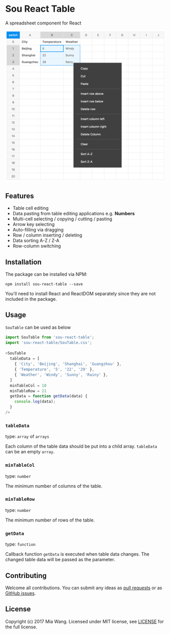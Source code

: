 
# Sou React Table

A spreadsheet component for React

![SouTable](./screenshot.png?raw=true "SouTable")

## Features

- Table cell editing
- Data pasting from table editing applications e.g. **Numbers**
- Multi-cell selecting / copying / cutting / pasting
- Arrow key selecting
- Auto-filling via dragging
- Row / column inserting / deleting
- Data sorting A-Z / Z-A
- Row-column switching


## Installation

The package can be installed via NPM:

```
npm install sou-react-table --save
```

You'll need to install React and ReactDOM separately since they are not included in the package.


## Usage

`SouTable` can be used as below

```js
import SouTable from 'sou-react-table';
import 'sou-react-table/SouTable.css';

<SouTable
  tableData = [
    { 'City', 'Beijing', 'Shanghai', 'Guangzhou' },
    { 'Temperature', '5', '22', '29' },
    { 'Weather', 'Windy', 'Sunny', 'Rainy' },
  ]
  minTableCol = 10
  minTableRow = 21
  getData = function getData(data) {
    console.log(data);
  }
/>
```

### `tableData`

type: `array` of `arrays`

Each column of the table data should be put into a child array.
`tableData` can be an empty `array`.

### `minTableCol`

type: `number`

The minimum number of columns of the table.

### `minTableRow`

type: `number`

The minimum number of rows of the table.

### `getData`

type: `function`

Callback function `getData` is executed when table data changes. The changed table data will be passed as the parameter.


## Contributing

Welcome all contributions. You can submit any ideas as [pull requests](https://github.com/miadwang/sou-react-table/pulls) or as [GitHub issues](https://github.com/miadwang/sou-react-table/issues).

## License

Copyright (c) 2017 Mia Wang. Licensed under MIT license, see [LICENSE](LICENSE) for the full license.
